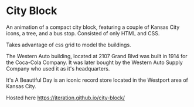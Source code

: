 # City Block

An animation of a compact city block, featuring a couple of Kansas City icons, a tree, and a bus stop. Consisted of only HTML and CSS.

Takes advantage of css grid to model the buildings.

The Western Auto building, located at 2107 Grand Blvd was built in 1914 for the Coca-Cola Company. It was later bought by the Western Auto Supply Company who used it as it's headquarters.

It's A Beautiful Day is an iconic record store located in the Westport area of Kansas City.

Hosted here https://jteration.github.io/city-block/
